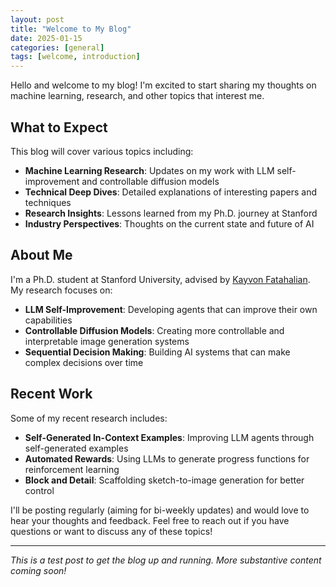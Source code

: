 ```yaml
---
layout: post
title: "Welcome to My Blog"
date: 2025-01-15
categories: [general]
tags: [welcome, introduction]
---
```


Hello and welcome to my blog! I'm excited to start sharing my thoughts on machine learning, research, and other topics that interest me.

## What to Expect

This blog will cover various topics including:

- **Machine Learning Research**: Updates on my work with LLM self-improvement and controllable diffusion models
- **Technical Deep Dives**: Detailed explanations of interesting papers and techniques
- **Research Insights**: Lessons learned from my Ph.D. journey at Stanford
- **Industry Perspectives**: Thoughts on the current state and future of AI

## About Me

I'm a Ph.D. student at Stanford University, advised by [Kayvon Fatahalian](http://graphics.stanford.edu/~kayvonf/). My research focuses on:

- **LLM Self-Improvement**: Developing agents that can improve their own capabilities
- **Controllable Diffusion Models**: Creating more controllable and interpretable image generation systems
- **Sequential Decision Making**: Building AI systems that can make complex decisions over time

## Recent Work

Some of my recent research includes:

- **Self-Generated In-Context Examples**: Improving LLM agents through self-generated examples
- **Automated Rewards**: Using LLMs to generate progress functions for reinforcement learning
- **Block and Detail**: Scaffolding sketch-to-image generation for better control

I'll be posting regularly (aiming for bi-weekly updates) and would love to hear your thoughts and feedback. Feel free to reach out if you have questions or want to discuss any of these topics!

---

*This is a test post to get the blog up and running. More substantive content coming soon!* 